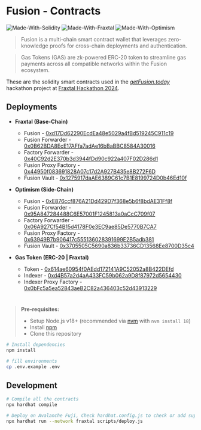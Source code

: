 # Fusion - Contracts

![Made-With-Solidity](https://img.shields.io/badge/MADE%20WITH-SOLIDITY-000000.svg?colorA=222222&style=for-the-badge&logoWidth=14&logo=solidity)
![Made-With-Fraxtal](https://img.shields.io/badge/Deployed%20on-Fraxtal-fef8f4.svg?colorA=222222&style=for-the-badge&logoWidth=14)
![Made-With-Optimism](https://img.shields.io/badge/Deployed%20on-Optimism-ff0000.svg?colorA=222222&style=for-the-badge&logoWidth=14)

> Fusion is a multi-chain smart contract wallet that leverages zero-knowledge proofs for cross-chain deployments and authentication.

> Gas Tokens (GAS) are zk-powered ERC-20 token to streamline gas payments across all compatible networks within the Fusion ecosystem.

These are the solidity smart contracts used in the _[getFusion.today](https://getFusion.today/)_ hackathon project at [Fraxtal Hackathon 2024](https://dorahacks.io/hackathon/fraxtal/).

## Deployments

- **Fraxtal (Base-Chain)**

  - Fusion - [0xd17Dd62290EcdEa48e5029a4fBd519245C911c19](https://fraxscan.com/address/0xd17Dd62290EcdEa48e5029a4fBd519245C911c19)
  - Fusion Forwarder - [0x0B62BDA8EcE17AFfa7adAe16bBaBBC8584A30016](https://fraxscan.com/address/0x0B62BDA8EcE17AFfa7adAe16bBaBBC8584A30016)
  - Factory Forwarder - [0x40C92d2E370b3d3944fDd90c922a407F02D286d1](https://fraxscan.com/address/0x40C92d2E370b3d3944fDd90c922a407F02D286d1)
  - Fusion Proxy Factory - [0x44950f083691828A07c17d2A927B435e8B272F6D](https://fraxscan.com/address/0x44950f083691828A07c17d2A927B435e8B272F6D)
  - Fusion Vault - [0x1275917daAE6389C61c7B1E8199724D0b46Ed10f](https://fraxscan.com/address/0x1275917daAE6389C61c7B1E8199724D0b46Ed10f)

- **Optimism (Side-Chain)**

  - Fusion - [0xE876ccf876A21Dd429D7f368e5b6f8bdAE31Ff8f](https://optimistic.etherscan.io/address/0xE876ccf876A21Dd429D7f368e5b6f8bdAE31Ff8f)
  - Fusion Forwarder - [0x95A847284488C6E57001F1245813a0aCcC709f07](https://optimistic.etherscan.io/address/0x95A847284488C6E57001F1245813a0aCcC709f07)
  - Factory Forwarder - [0x06A927Cf54B15d4178F0e3EC9ae85De5770B7CA7](https://optimistic.etherscan.io/address/0x06A927Cf54B15d4178F0e3EC9ae85De5770B7CA7)
  - Fusion Proxy Factory - [0x63949B7b906417c555136028391699E2B5adb381](https://optimistic.etherscan.io/address/0x63949B7b906417c555136028391699E2B5adb381)
  - Fusion Vault - [0x3705505C5690a836b33736CD13568Ee8700D35c4](https://optimistic.etherscan.io/address/0x3705505C5690a836b33736CD13568Ee8700D35c4)

- **Gas Token (ERC-20 | Fraxtal)**

  - Token - [0x614ae60954f0AEdd172141A9C52052a8B422DEfd](https://fraxscan.com/address/0x614ae60954f0AEdd172141A9C52052a8B422DEfd)
  - Indexer - [0xd4B57a2d4aA433FC59b062a9D8f87972d5654430](https://fraxscan.com/address/0xd4B57a2d4aA433FC59b062a9D8f87972d5654430)
  - Indexer Proxy Factory - [0x0bFc5a5ea52843aeB2C82a436403c52d43913229](https://fraxscan.com/address/0x0bFc5a5ea52843aeB2C82a436403c52d43913229)

#

> **Pre-requisites:**
>
> - Setup Node.js v18+ (recommended via [nvm](https://github.com/nvm-sh/nvm) with `nvm install 18`)
> - Install [npm](https://docs.npmjs.com/downloading-and-installing-node-js-and-npm)
> - Clone this repository

```bash
# Install dependencies
npm install

# fill environments
cp .env.example .env
```

## Development

```bash
# Compile all the contracts
npx hardhat compile

# Deploy on Avalanche Fuji, Check hardhat.config.js to check or add supported chains
npx hardhat run --network fraxtal scripts/deploy.js
```
